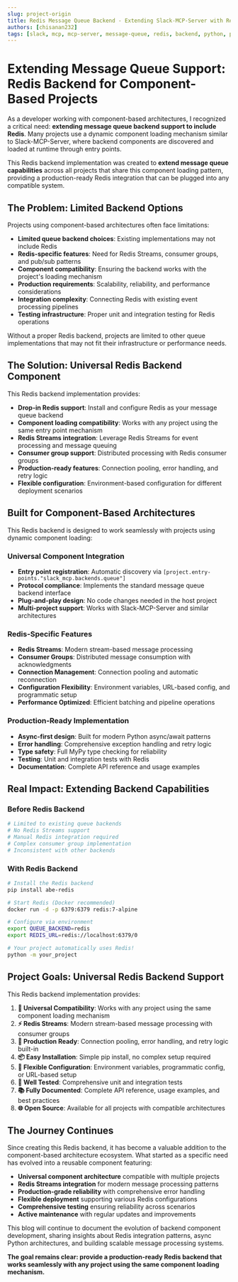 ```yaml
---
slug: project-origin
title: Redis Message Queue Backend - Extending Slack-MCP-Server with Redis Support
authors: [chisanan232]
tags: [slack, mcp, mcp-server, message-queue, redis, backend, python, plugin-architecture]
---
```


# Extending Message Queue Support: Redis Backend for Component-Based Projects

<!-- truncate -->

As a developer working with component-based architectures, I recognized a critical need: **extending message queue backend support to include Redis**. Many projects use a dynamic component loading mechanism similar to Slack-MCP-Server, where backend components are discovered and loaded at runtime through entry points.

This Redis backend implementation was created to **extend message queue capabilities** across all projects that share this component loading pattern, providing a production-ready Redis integration that can be plugged into any compatible system.

## The Problem: Limited Backend Options

Projects using component-based architectures often face limitations:

- **Limited queue backend choices**: Existing implementations may not include Redis
- **Redis-specific features**: Need for Redis Streams, consumer groups, and pub/sub patterns
- **Component compatibility**: Ensuring the backend works with the project's loading mechanism
- **Production requirements**: Scalability, reliability, and performance considerations
- **Integration complexity**: Connecting Redis with existing event processing pipelines
- **Testing infrastructure**: Proper unit and integration testing for Redis operations

Without a proper Redis backend, projects are limited to other queue implementations that may not fit their infrastructure or performance needs.

## The Solution: Universal Redis Backend Component

This Redis backend implementation provides:

- **Drop-in Redis support**: Install and configure Redis as your message queue backend
- **Component loading compatibility**: Works with any project using the same entry point mechanism
- **Redis Streams integration**: Leverage Redis Streams for event processing and message queuing
- **Consumer group support**: Distributed processing with Redis consumer groups
- **Production-ready features**: Connection pooling, error handling, and retry logic
- **Flexible configuration**: Environment-based configuration for different deployment scenarios

## Built for Component-Based Architectures

This Redis backend is designed to work seamlessly with projects using dynamic component loading:

### **Universal Component Integration**
- **Entry point registration**: Automatic discovery via `[project.entry-points."slack_mcp.backends.queue"]`
- **Protocol compliance**: Implements the standard message queue backend interface
- **Plug-and-play design**: No code changes needed in the host project
- **Multi-project support**: Works with Slack-MCP-Server and similar architectures

### **Redis-Specific Features**
- **Redis Streams**: Modern stream-based message processing
- **Consumer Groups**: Distributed message consumption with acknowledgments
- **Connection Management**: Connection pooling and automatic reconnection
- **Configuration Flexibility**: Environment variables, URL-based config, and programmatic setup
- **Performance Optimized**: Efficient batching and pipeline operations

### **Production-Ready Implementation**
- **Async-first design**: Built for modern Python async/await patterns
- **Error handling**: Comprehensive exception handling and retry logic
- **Type safety**: Full MyPy type checking for reliability
- **Testing**: Unit and integration tests with Redis
- **Documentation**: Complete API reference and usage examples

## Real Impact: Extending Backend Capabilities

### **Before Redis Backend**
```bash
# Limited to existing queue backends
# No Redis Streams support
# Manual Redis integration required
# Complex consumer group implementation
# Inconsistent with other backends
```

### **With Redis Backend**
```bash
# Install the Redis backend
pip install abe-redis

# Start Redis (Docker recommended)
docker run -d -p 6379:6379 redis:7-alpine

# Configure via environment
export QUEUE_BACKEND=redis
export REDIS_URL=redis://localhost:6379/0

# Your project automatically uses Redis!
python -m your_project
```

## Project Goals: Universal Redis Backend Support

This Redis backend implementation provides:

1. **🔌 Universal Compatibility**: Works with any project using the same component loading mechanism
2. **⚡ Redis Streams**: Modern stream-based message processing with consumer groups
3. **🚀 Production Ready**: Connection pooling, error handling, and retry logic built-in
4. **📦 Easy Installation**: Simple pip install, no complex setup required
5. **🔧 Flexible Configuration**: Environment variables, programmatic config, or URL-based setup
6. **🧪 Well Tested**: Comprehensive unit and integration tests
7. **📚 Fully Documented**: Complete API reference, usage examples, and best practices
8. **🌐 Open Source**: Available for all projects with compatible architectures

## The Journey Continues

Since creating this Redis backend, it has become a valuable addition to the component-based architecture ecosystem. What started as a specific need has evolved into a reusable component featuring:

- **Universal component architecture** compatible with multiple projects
- **Redis Streams integration** for modern message processing patterns
- **Production-grade reliability** with comprehensive error handling
- **Flexible deployment** supporting various Redis configurations
- **Comprehensive testing** ensuring reliability across scenarios
- **Active maintenance** with regular updates and improvements

This blog will continue to document the evolution of backend component development, sharing insights about Redis integration patterns, async Python architectures, and building scalable message processing systems.

**The goal remains clear: provide a production-ready Redis backend that works seamlessly with any project using the same component loading mechanism.**
